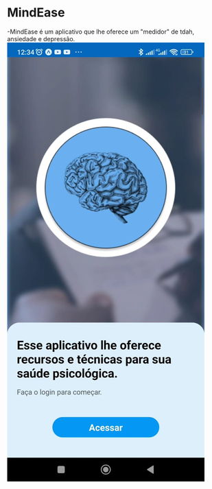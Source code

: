 # MindEase
-MindEase é um aplicativo que lhe oferece um "medidor" de tdah, ansiedade e depressão.
![tela inicial que tem uma logo animada.](https://github.com/LuanAlvesScar/MindEase/blob/main/readeMe/telaCel.jpeg)
